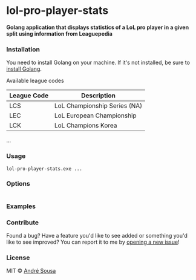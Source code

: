 # lol-pro-player-stats
**Golang application that displays statistics of a LoL pro player in a given split using information from Leaguepedia**

### Installation
You need to install Golang on your machine. If it's not installed, be sure to [install Golang](https://golang.org/doc/install).

Available league codes

| League Code | Description |
| --- | --- |
| LCS | LoL Championship Series (NA) |
| LEC | LoL European Championship | 
| LCK | LoL Champions Korea | 
...

### Usage
```
lol-pro-player-stats.exe ...
```

### Options
```
```

### Examples

### Contribute

Found a bug? Have a feature you'd like to see added or something you'd like to see improved? You can report it to me by [opening a new issue](https://github.com/aosousa/lol-pro-player-stats/issues)!

### License

MIT © [André Sousa](https://github.com/aosousa)
